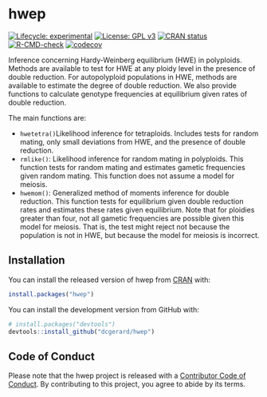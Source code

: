 
<!-- README.md is generated from README.Rmd. Please edit that file -->

# hwep

<!-- badges: start -->

[![Lifecycle:
experimental](https://img.shields.io/badge/lifecycle-experimental-orange.svg)](https://www.tidyverse.org/lifecycle/#experimental)
[![License: GPL
v3](https://img.shields.io/badge/License-GPL%20v3-blue.svg)](https://www.gnu.org/licenses/gpl-3.0)
[![CRAN
status](https://www.r-pkg.org/badges/version/hwep)](https://CRAN.R-project.org/package=hwep)
[![R-CMD-check](https://github.com/dcgerard/hwep/workflows/R-CMD-check/badge.svg)](https://github.com/dcgerard/hwep/actions)
[![codecov](https://codecov.io/gh/dcgerard/hwep/branch/main/graph/badge.svg?token=X6QJRSQBXQ)](https://codecov.io/gh/dcgerard/hwep)
<!-- badges: end -->

Inference concerning Hardy-Weinberg equilibrium (HWE) in polyploids.
Methods are available to test for HWE at any ploidy level in the
presence of double reduction. For autopolyploid populations in HWE,
methods are available to estimate the degree of double reduction. We
also provide functions to calculate genotype frequencies at equilibrium
given rates of double reduction.

The main functions are:

-   `hwetetra()`Likelihood inference for tetraploids. Includes tests for
    random mating, only small deviations from HWE, and the presence of
    double reduction.
-   `rmlike()`: Likelihood inference for random mating in polyploids.
    This function tests for random mating and estimates gametic
    frequencies given random mating. This function does not assume a
    model for meiosis.
-   `hwemom()`: Generalized method of moments inference for double
    reduction. This function tests for equilibrium given double
    reduction rates and estimates these rates given equilibrium. Note
    that for ploidies greater than four, not all gametic frequencies are
    possible given this model for meiosis. That is, the test might
    reject not because the population is not in HWE, but because the
    model for meiosis is incorrect.

## Installation

You can install the released version of hwep from
[CRAN](https://CRAN.R-project.org) with:

``` r
install.packages("hwep")
```

You can install the development version from GitHub with:

``` r
# install.packages("devtools")
devtools::install_github("dcgerard/hwep")
```

## Code of Conduct

Please note that the hwep project is released with a [Contributor Code
of
Conduct](https://contributor-covenant.org/version/2/0/CODE_OF_CONDUCT.html).
By contributing to this project, you agree to abide by its terms.
